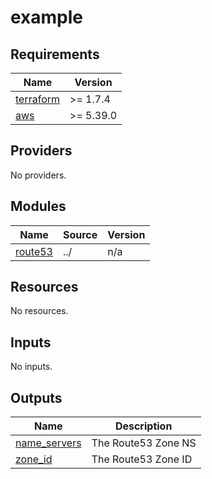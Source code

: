 # example

<!-- BEGINNING OF PRE-COMMIT-TERRAFORM DOCS HOOK -->
## Requirements

| Name | Version |
|------|---------|
| <a name="requirement_terraform"></a> [terraform](#requirement\_terraform) | >= 1.7.4 |
| <a name="requirement_aws"></a> [aws](#requirement\_aws) | >= 5.39.0 |

## Providers

No providers.

## Modules

| Name | Source | Version |
|------|--------|---------|
| <a name="module_route53"></a> [route53](#module\_route53) | ../ | n/a |

## Resources

No resources.

## Inputs

No inputs.

## Outputs

| Name | Description |
|------|-------------|
| <a name="output_name_servers"></a> [name\_servers](#output\_name\_servers) | The Route53 Zone NS |
| <a name="output_zone_id"></a> [zone\_id](#output\_zone\_id) | The Route53 Zone ID |
<!-- END OF PRE-COMMIT-TERRAFORM DOCS HOOK -->
